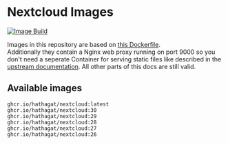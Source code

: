 # Nextcloud Images

[![Image Build](https://github.com/hathagat/nextcloud/actions/workflows/build.yml/badge.svg)](https://github.com/hathagat/nextcloud/actions/workflows/build.yml)

Images in this repository are based on [this Dockerfile](https://github.com/nextcloud/docker/tree/master/.examples/dockerfiles/full/fpm).  
Additionally they contain a Nginx web proxy running on port 9000 so you don't need a seperate Container for serving static files like described in the [upstream documentation](https://github.com/nextcloud/docker#base-version---fpm). All other parts of this docs are still valid.

## Available images

```
ghcr.io/hathagat/nextcloud:latest
ghcr.io/hathagat/nextcloud:30
ghcr.io/hathagat/nextcloud:29
ghcr.io/hathagat/nextcloud:28
ghcr.io/hathagat/nextcloud:27
ghcr.io/hathagat/nextcloud:26
```
